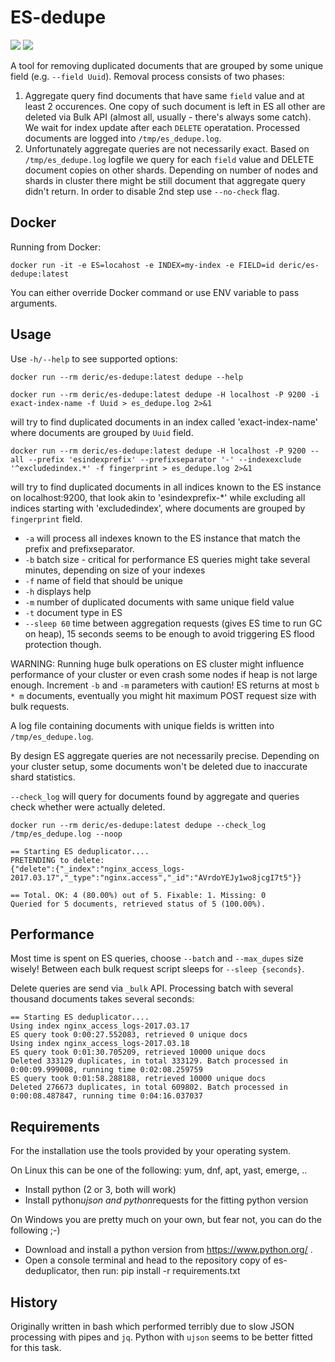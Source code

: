 # ES-dedupe

[![](https://images.microbadger.com/badges/version/deric/es-dedupe.svg)](https://microbadger.com/images/deric/es-dedupe)
[![](https://images.microbadger.com/badges/image/deric/es-dedupe.svg)](https://microbadger.com/images/deric/es-dedupe)

A tool for removing duplicated documents that are grouped by some unique field (e.g. `--field Uuid`). Removal process consists of two phases:

 1. Aggregate query find documents that have same `field` value and at least 2 occurences. One copy of such document is left in ES all other are deleted via Bulk API (almost all, usually - there's always some catch). We wait for index update after each `DELETE` operatation. Processed documents are logged into `/tmp/es_dedupe.log`.
 2. Unfortunately aggregate queries are not necessarily exact. Based on `/tmp/es_dedupe.log` logfile we query for each `field` value and DELETE document copies on other shards. Depending on number of nodes and shards in cluster there might be still document that aggregate query didn't return. In order to disable 2nd step use `--no-check` flag.

## Docker

Running from Docker:
```
docker run -it -e ES=locahost -e INDEX=my-index -e FIELD=id deric/es-dedupe:latest
```
You can either override Docker command or use ENV variable to pass arguments.

## Usage
Use `-h/--help` to see supported options:
```
docker run --rm deric/es-dedupe:latest dedupe --help
```

```
docker run --rm deric/es-dedupe:latest dedupe -H localhost -P 9200 -i exact-index-name -f Uuid > es_dedupe.log 2>&1
```
will try to find duplicated documents in an index called 'exact-index-name' where documents are grouped by `Uuid` field.

```
docker run --rm deric/es-dedupe:latest dedupe -H localhost -P 9200 --all --prefix 'esindexprefix' --prefixseparator '-' --indexexclude '^excludedindex.*' -f fingerprint > es_dedupe.log 2>&1
```
will try to find duplicated documents in all indices known to the ES instance on localhost:9200, that look akin to 'esindexprefix-\*' while excluding all indices starting with 'excludedindex', where documents are grouped by `fingerprint` field.

 * `-a` will process all indexes known to the ES instance that match the prefix and prefixseparator.
 * `-b` batch size - critical for performance ES queries might take several minutes, depending on size of your indexes
 * `-f` name of field that should be unique
 * `-h` displays help
 * `-m` number of duplicated documents with same unique field value
 * `-t` document type in ES
 * `--sleep 60` time between aggregation requests (gives ES time to run GC on heap), 15 seconds seems to be enough to avoid triggering ES flood protection though.

WARNING: Running huge bulk operations on ES cluster might influence performance of your cluster or even crash some nodes if heap
is not large enough. Increment `-b` and `-m` parameters with caution! ES returns at most `b * m` documents, eventually you might hit
maximum POST request size with bulk requests.

A log file containing documents with unique fields is written into `/tmp/es_dedupe.log`.

By design ES aggregate queries are not necessarily precise. Depending on your cluster setup, some documents won't be deleted due to
inaccurate shard statistics.

`--check_log` will query for documents found by aggregate and queries check whether were actually deleted.
```
docker run --rm deric/es-dedupe:latest dedupe --check_log /tmp/es_dedupe.log --noop
```

```
== Starting ES deduplicator....
PRETENDING to delete:
{"delete":{"_index":"nginx_access_logs-2017.03.17","_type":"nginx.access","_id":"AVrdoYEJy1wo8jcgI7t5"}}

== Total. OK: 4 (80.00%) out of 5. Fixable: 1. Missing: 0
Queried for 5 documents, retrieved status of 5 (100.00%).
```

## Performance

Most time is spent on ES queries, choose `--batch` and `--max_dupes` size wisely! Between each bulk request script sleeps for `--sleep {seconds}`.

Delete queries are send via `_bulk` API. Processing batch with several thousand documents takes several seconds:
```
== Starting ES deduplicator....
Using index nginx_access_logs-2017.03.17
ES query took 0:00:27.552083, retrieved 0 unique docs
Using index nginx_access_logs-2017.03.18
ES query took 0:01:30.705209, retrieved 10000 unique docs
Deleted 333129 duplicates, in total 333129. Batch processed in 0:00:09.999008, running time 0:02:08.259759
ES query took 0:01:58.288188, retrieved 10000 unique docs
Deleted 276673 duplicates, in total 609802. Batch processed in 0:00:08.487847, running time 0:04:16.037037
```

## Requirements
For the installation  use the tools provided by your operating system.

On Linux   this can be one of the following:  yum, dnf, apt, yast, emerge, ..

* Install python (2 or 3, both will work)
* Install python*ujson and python*requests for the fitting python version


On Windows you are pretty much on your own, but fear not, you can do the following ;-)

* Download and install a python version from https://www.python.org/ .
* Open a console terminal and head to the repository copy of es-deduplicator, then run:
pip install -r requirements.txt


## History

Originally written in bash which performed terribly due to slow JSON processing with pipes and `jq`. Python with `ujson` seems to be better fitted for this task.
